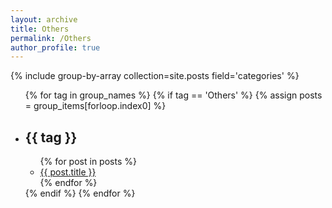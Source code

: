 ```yaml
---
layout: archive
title: Others
permalink: /Others
author_profile: true
---
```


{% include group-by-array collection=site.posts field='categories' %}
<ul>
  {% for tag in group_names %}
    {% if tag == 'Others' %}
      {% assign posts = group_items[forloop.index0] %}
      <li>
        <h2>{{ tag }}</h2>
        <ul>
          {% for post in posts %}
          <li>
            <a href='{{ site.baseurl }}{{ post.url }}'>{{ post.title }}</a>
          </li>
          {% endfor %}
        </ul>
      </li>
    {% endif %}
  {% endfor %}
</ul>

